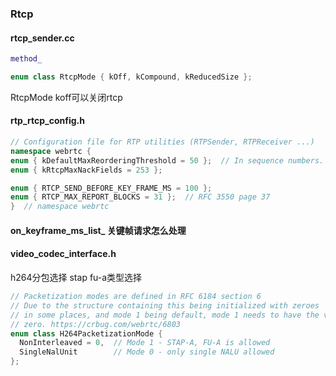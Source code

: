 

### Rtcp

#### rtcp_sender.cc

```c++
method_ 

enum class RtcpMode { kOff, kCompound, kReducedSize };
```

RtcpMode  koff可以关闭rtcp

#### rtp_rtcp_config.h

```C++
// Configuration file for RTP utilities (RTPSender, RTPReceiver ...)
namespace webrtc {
enum { kDefaultMaxReorderingThreshold = 50 };  // In sequence numbers.
enum { kRtcpMaxNackFields = 253 };

enum { RTCP_SEND_BEFORE_KEY_FRAME_MS = 100 };
enum { RTCP_MAX_REPORT_BLOCKS = 31 };  // RFC 3550 page 37
}  // namespace webrtc
```

#### on_keyframe_ms_list_ 关键帧请求怎么处理

#### video_codec_interface.h

h264分包选择 stap fu-a类型选择

```C++
// Packetization modes are defined in RFC 6184 section 6
// Due to the structure containing this being initialized with zeroes
// in some places, and mode 1 being default, mode 1 needs to have the value
// zero. https://crbug.com/webrtc/6803
enum class H264PacketizationMode {
  NonInterleaved = 0,  // Mode 1 - STAP-A, FU-A is allowed
  SingleNalUnit        // Mode 0 - only single NALU allowed
};
```

